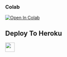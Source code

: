 
                                      
                                      
                                      
                                    

### Colab
[![Open In Colab](https://colab.research.google.com/assets/colab-badge.svg)](https://github.com/Rahulyadav063/helpone2.ipyn)

## Deploy To Heroku

<a href="https://heroku.com/deploy?template=https://github.com/Rahulyadav063/Helpone2">
     <img height="30px" src="https://img.shields.io/badge/Deploy%20To%20Heroku-blueviolet?style=for-the-badge&logo=heroku">
  </a>
